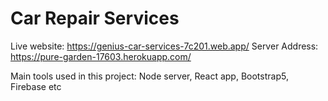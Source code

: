 # Car Repair Services
Live website: https://genius-car-services-7c201.web.app/
Server Address: https://pure-garden-17603.herokuapp.com/

Main tools used in this project:
Node server, React app, Bootstrap5, Firebase etc